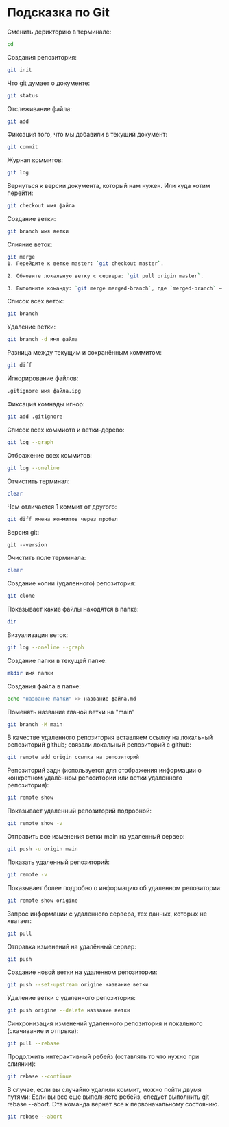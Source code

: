# Подсказка по Git 
Сменить дерикторию в терминале:
```sh
cd
```

Создания репозитория:
```sh
git init
```

Что git думает о документе:
```sh
git status
```

Отслеживание файла:
```sh
git add
```

Фиксация того, что мы добавили в текущий документ:
```sh
git commit
```

Журнал коммитов:
```sh
git log
```

Вернуться к версии документа, который нам нужен. Или куда хотим перейти: 
```sh
git checkout имя файла
```
Создание ветки:
```sh
git branch имя ветки
```

Слияние веток:
```sh
git merge 
1. Перейдите к ветке master: `git checkout master`.

2. Обновите локальную ветку с сервера: `git pull origin master`.

3. Выполните команду: `git merge merged-branch`, где `merged-branch` — имя сливаемой ветки.
```

Список всех веток:
```sh
git branch 
```

Удаление ветки:
```sh
git branch -d имя файла
```

Разница между текущим и сохранённым коммитом:
```sh
git diff
```

Игнорирование файлов:
```sh
.gitignore имя файла.ipg
```

Фиксация комнады игнор:
```sh
git add .gitignore
```

Список всех коммиотв и ветки-дерево:
```sh
git log --graph
```

Отбражение всех коммитов:
```sh
git log --oneline 
```

Отчистить терминал:
```sh
clear
```

Чем отличается 1 коммит от другого:
```sh
git diff имена коммитов через пробел
```

Версия git:
```
git --version
```

Очистить поле терминала:
```sh
clear
```

Cоздание копии (удаленного) репозитория:
```sh
git clone
```

Показывает какие файлы находятся в папке:
```sh
dir
```

Визуализация веток:
```sh
git log --oneline --graph
```

Создание папки в текущей папке:
```sh
mkdir имя папки
```

Создания файла в папке:
```sh
echo "название папки" >> название файла.md 
```

Поменять название гланой ветки на "main"
```sh
git branch -M main
```

В качестве удаленного репозитория вставляем ссылку на локальный репозиторий github; связали локальный репозиторий с github:
```sh
git remote add origin ссылка на репозиторий
```

Репозиторий задн (используется для отображения информации о конкретном удалённом репозитории или ветки удаленного репозитория):
```sh
git remote show
```

Показывает удаленный репозиторий подробной:
```sh
git remote show -v 
```

Отправить все изменения ветки main на удаленный сервер:
```sh
git push -u origin main
```

Показать удаленный репозиторий:
```sh
git remote -v
```

Показывает более подробно о информацию об удаленном репозитории:
```sh
git remote show origine
```

Запрос информации с удаленного сервера, тех данных, которых не хватает:
```sh
git pull
```

Отправка изменений на удалённый сервер:
```sh
git push
```

Создание новой ветки на удаленном репозитории:
```sh
git push --set-upstream origine название ветки
```

Удаление ветки с удаленного репозитория:
```sh
git push origine --delete название ветки
```

Cинхронизация изменений удаленного репозитория и локального (скачивание и отпрвка):
```sh
git pull --rebase
```

Продолжить интерактивный ребейз (оставлять то что нужно при слиянии):
```sh
git rebase --continue 
```

В случае, если вы случайно удалили коммит, можно пойти двумя путями:
Если вы все еще выполняете ребейз, следует выполнить git rebase --abort. Эта команда вернет все к первоначальному состоянию.
```sh
git rebase --abort 
```



